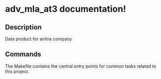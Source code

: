 # adv_mla_at3 documentation!

## Description

Data product for airline company

## Commands

The Makefile contains the central entry points for common tasks related to this project.

